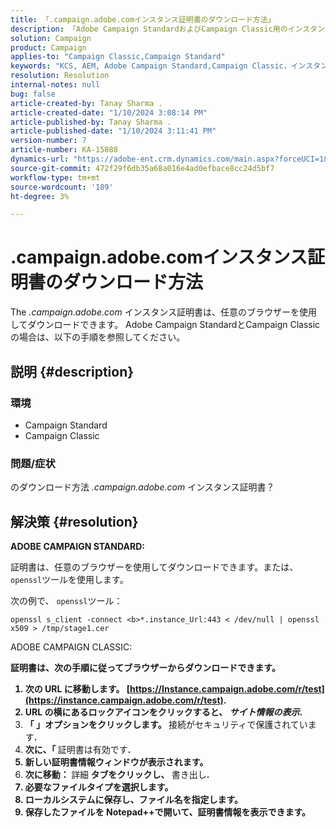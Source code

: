 ```yaml
---
title: 「.campaign.adobe.comインスタンス証明書のダウンロード方法」
description: 「Adobe Campaign StandardおよびCampaign Classic用のインスタンス証明書をダウンロードする方法を説明します。」
solution: Campaign
product: Campaign
applies-to: "Campaign Classic,Campaign Standard"
keywords: "KCS, AEM, Adobe Campaign Standard,Campaign Classic，インスタンス証明書， .campaign.adobe.com"
resolution: Resolution
internal-notes: null
bug: false
article-created-by: Tanay Sharma .
article-created-date: "1/10/2024 3:08:14 PM"
article-published-by: Tanay Sharma .
article-published-date: "1/10/2024 3:11:41 PM"
version-number: 7
article-number: KA-15088
dynamics-url: "https://adobe-ent.crm.dynamics.com/main.aspx?forceUCI=1&pagetype=entityrecord&etn=knowledgearticle&id=e7004411-caaf-ee11-a569-6045bd006e5a"
source-git-commit: 472f29f6db35a68a016e4ad0efbace8cc24d5bf7
workflow-type: tm+mt
source-wordcount: '189'
ht-degree: 3%

---
```


# .campaign.adobe.comインスタンス証明書のダウンロード方法


The *.campaign.adobe.com* インスタンス証明書は、任意のブラウザーを使用してダウンロードできます。 Adobe Campaign StandardとCampaign Classicの場合は、以下の手順を参照してください。

## 説明 {#description}


### 環境

- Campaign Standard
- Campaign Classic


### 問題/症状

のダウンロード方法 *.campaign.adobe.com* インスタンス証明書？


## 解決策 {#resolution}


<b>ADOBE CAMPAIGN STANDARD:</b>

証明書は、任意のブラウザーを使用してダウンロードできます。または、 `openssl`ツールを使用します。

次の例で、 `openssl`ツール：


```
openssl s_client -connect <b>*.instance_Url:443 < /dev/null | openssl x509 > /tmp/stage1.cer
```




</b>ADOBE CAMPAIGN CLASSIC:<b>

証明書は、次の手順に従ってブラウザーからダウンロードできます。

1. 次の URL に移動します。 [https://Instance.campaign.adobe.com/r/test](https://instance.campaign.adobe.com/r/test).
2. URL の横にあるロックアイコンをクリックすると、 *サイト情報の表示*.
3. 「 」オプションをクリックします。 </b>接続がセキュリティで保護されています<b>.
4. 次に、「 </b>証明書は有効です<b>.
5. 新しい証明書情報ウィンドウが表示されます。
6. 次に移動： </b>詳細<b> タブをクリックし、 </b>書き出し<b>.
7. 必要なファイルタイプを選択します。
8. ローカルシステムに保存し、ファイル名を指定します。
9. 保存したファイルを Notepad++で開いて、証明書情報を表示できます。



